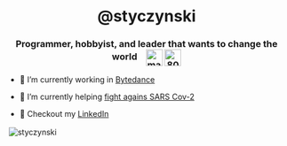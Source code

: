 <h1 align="center">@styczynski</h1>
<h3 align="center">Programmer, hobbyist, and leader that wants to change the world &nbsp;&nbsp;&nbsp;<a href="https://linkedin.com/in/piotrstyczynski" target="blank"><img align="center" src="https://cdn.jsdelivr.net/npm/simple-icons@3.0.1/icons/linkedin.svg" alt="mateuszdorobek" height="30" width="30" /></a>
<a href="https://stackoverflow.com/users/8758309/piotr-styczy%c5%84ski" target="blank"><img align="center" src="https://cdn.jsdelivr.net/npm/simple-icons@3.0.1/icons/stackoverflow.svg" alt="8081835" height="30" width="30" /></a></h3>

- 🔭 I’m currently working in [Bytedance](https://ailab.bytedance.com/research)

- 🌱 I’m currently helping [fight agains SARS Cov-2](http://covidgenomics.com/)

- 📝 Checkout my [LinkedIn](https://www.linkedin.com/in/piotrstyczynski/)

<p>&nbsp;<img align="center" src="https://github-readme-stats.vercel.app/api?username=styczynski&show_icons=true" alt="styczynski" /></p>
